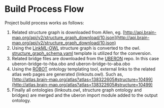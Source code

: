 # Build Process Flow

Project build process works as follows:

1. Related structure graph is downloaded from Allen, eg. [http://api.brain-map.org/api/v2/structure_graph_download/10.json](http://api.brain-map.org/api/v2/structure_graph_download/10.json)
2. Using the [LinkML-OWL](https://github.com/linkml/linkml-owl) structure graph is converted to the owl. [structure_graph_schema.yaml](https://github.com/hkir-dev/human_brain_atlas_ontology/blob/main/src/linkml/structure_graph_schema.yaml) template is utilized for the conversion.
3. Related bridge files are downloaded from the [UBERON](https://github.com/obophenotype/uberon/tree/master/src/ontology/bridge) repo. In this case uberon-bridge-to-hba.obo and uberon-bridge-to-aba.obo
4. Using the [ROBOT](http://robot.obolibrary.org/) ontology templating tool, external links to the related atlas web pages are generated (linkouts.owl). Such as, [http://atlas.brain-map.org/atlas?atlas=138322605#structure=10499](http://atlas.brain-map.org/atlas?atlas=138322605#structure=10499)
5. Finally all ontologies (linkouts.owl, structure graph ontology and bridges) are merged and the uberon import module added to the output ontology.